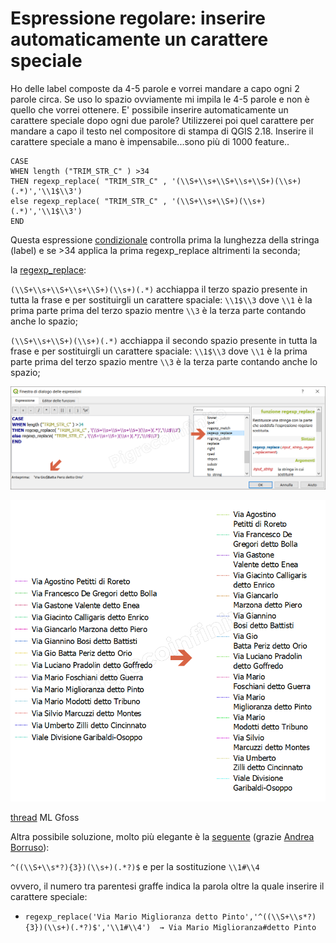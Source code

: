 # Espressione regolare: inserire automaticamente un carattere speciale

Ho delle label composte da 4-5 parole e vorrei mandare a capo ogni 2 parole
circa. Se uso lo spazio ovviamente mi impila le 4-5 parole e non è quello
che vorrei ottenere. 
E' possibile inserire automaticamente un carattere speciale dopo ogni due
parole? 
Utilizzerei poi quel carattere per mandare a capo il testo nel compositore
di stampa di QGIS 2.18.
Inserire il carattere speciale a mano è impensabile...sono più di 1000
feature..

```
CASE 
WHEN length ("TRIM_STR_C" ) >34
THEN regexp_replace( "TRIM_STR_C" , '(\\S+\\s+\\S+\\s+\\S+)(\\s+)(.*)','\\1$\\3') 
else regexp_replace( "TRIM_STR_C" , '(\\S+\\s+\\S+)(\\s+)(.*)','\\1$\\3') 
END
```

Questa espressione [condizionale](../gr_funzioni/condizioni/case.html) controlla prima la lunghezza della stringa (label) e se >34 applica la prima regexp_replace altrimenti la seconda;

la [regexp_replace](../gr_funzioni/stringhe_di_testo/regexp_replace.html):

`(\\S+\\s+\\S+\\s+\\S+)(\\s+)(.*)` acchiappa il terzo spazio presente in tutta la frase e per sostituirgli un carattere spaciale: `\\1$\\3` dove `\\1` è la prima parte prima del terzo spazio mentre `\\3` è la terza parte contando anche lo spazio;

`(\\S+\\s+\\S+)(\\s+)(.*)` acchiappa il secondo spazio presente in tutta la frase e per sostituirgli un carattere spaciale: `\\1$\\3` dove `\\1` è la prima parte prima del terzo spazio mentre `\\3` è la terza parte contando anche lo spazio;

![tema](/img/esempi/espressione_regolare/espressione_reg1.png)

![tema](/img/esempi/espressione_regolare/espressione_reg2.png)

[thread](http://gfoss-geographic-free-and-open-source-software-italian-mailing.3056002.n2.nabble.com/Inserimento-automatico-di-un-carattere-speciale-td7597982.html)  ML Gfoss

Altra possibile soluzione, molto più elegante è la [seguente](https://regex101.com/r/ZrERha/4) (grazie [Andrea Borruso](https://twitter.com/aborruso?lang=it)):

`^((\\S+\\s*?){3})(\\s+)(.*?)$` e per la sostituzione `\\1#\\4`

ovvero, il numero tra parentesi graffe indica la parola oltre la quale inserire il carattere speciale:

* `regexp_replace('Via Mario Miglioranza detto Pinto','^((\\S+\\s*?){3})(\\s+)(.*?)$','\\1#\\4')  → Via Mario Miglioranza#detto Pinto`
